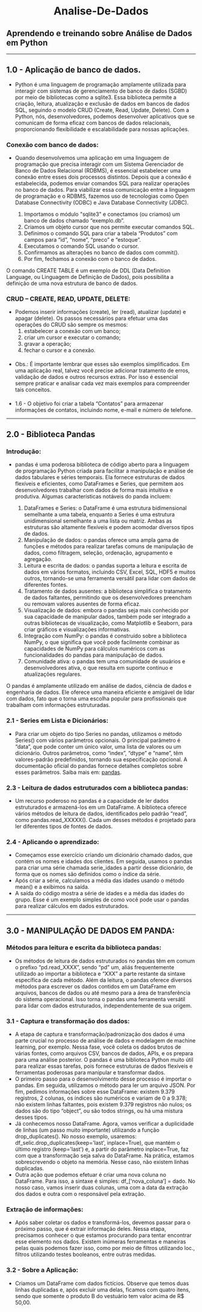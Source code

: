 # <center> Analise-De-Dados
## Aprendendo e treinando sobre Análise de Dados em Python

---
## 1.0 - Aplicação de banco de dados.
  * Python é uma linguagem de programação amplamente utilizada para interagir com sistemas de gerenciamento de banco de dados (SGBD) por meio de bibliotecas como a sqlite3. Essa biblioteca permite a criação, leitura, atualização e exclusão de dados em bancos de dados SQL, seguindo o modelo CRUD (Create, Read, Update, Delete). Com a Python, nós, desenvolvedores, podemos desenvolver aplicativos que se comunicam de forma eficaz com bancos de dados relacionais, proporcionando flexibilidade e escalabilidade para nossas aplicações.
###  Conexão com banco de dados:
* Quando desenvolvemos uma aplicação em uma linguagem de programação que precisa interagir com um Sistema Gerenciador de Banco de Dados Relacional (RDBMS), é essencial estabelecer uma conexão entre esses dois processos distintos. Depois que a conexão é estabelecida, podemos enviar comandos SQL para realizar operações no banco de dados. Para viabilizar essa comunicação entre a linguagem de programação e o RDBMS, fazemos uso de tecnologias como Open Database Connectivity (ODBC) e Java Database Connectivity (JDBC).

    1.    Importamos o módulo "sqlite3" e conectamos (ou criamos) um banco de dados chamado “exemplo.db”.
    2.    Criamos um objeto cursor que nos permite executar comandos SQL.
    3.    Definimos o comando SQL para criar a tabela “Produtos” com campos para “id”, “nome”, “preco” e “estoque”.
    4.    Executamos o comando SQL usando o cursor.
    5.    Confirmamos as alterações no banco de dados com commit().
    6.    Por fim, fechamos a conexão com o banco de dados.

O comando CREATE TABLE é um exemplo de DDL (Data Definition Language, ou Linguagem de Definição de Dados), pois possibilita a definição de uma nova estrutura de banco de dados.
    
### CRUD – CREATE, READ, UPDATE, DELETE:
* Podemos inserir informações (create), ler (read), atualizar (update) e apagar (delete). Os passos necessários para efetuar uma das operações do CRUD são sempre os mesmos: 
  1. estabelecer a conexão com um banco;
  2. criar um cursor e executar o comando;
  3. gravar a operação;
  4. fechar o cursor e a conexão.
####
* Obs.: É importante lembrar que esses são exemplos simplificados. Em uma aplicação real, talvez você precise adicionar tratamento de erros, validação de dados e outros recursos extras. Por isso é essencial sempre praticar e analisar cada vez mais exemplos para compreender tais conceitos.
####
* 1.6 - O objetivo foi criar a tabela “Contatos” para armazenar informações de contatos, incluindo nome, e-mail e número de telefone.

---
## 2.0 - Biblioteca Pandas
### Introdução:
* pandas é uma poderosa biblioteca de código aberto para a linguagem de programação Python criada para facilitar a manipulação e análise de dados tabulares e séries temporais. Ela fornece estruturas de dados flexíveis e eficientes, como DataFrames e Series, que permitem aos desenvolvedores trabalhar com dados de forma mais intuitiva e produtiva. Algumas características notáveis do panda incluem:

  1.    DataFrames e Series: o DataFrame é uma estrutura bidimensional semelhante a uma tabela, enquanto a Series é uma estrutura unidimensional semelhante a uma lista ou matriz. Ambas as estruturas são altamente flexíveis e podem acomodar diversos tipos de dados.
  2.    Manipulação de dados: o pandas oferece uma ampla gama de funções e métodos para realizar tarefas comuns de manipulação de dados, como filtragem, seleção, ordenação, agrupamento e agregação.
  3.    Leitura e escrita de dados: o pandas suporta a leitura e escrita de dados em vários formatos, incluindo CSV, Excel, SQL, HDF5 e muitos outros, tornando-se uma ferramenta versátil para lidar com dados de diferentes fontes.
  4.    Tratamento de dados ausentes: a biblioteca simplifica o tratamento de dados faltantes, permitindo que os desenvolvedores preencham ou removam valores ausentes de forma eficaz.
  5.    Visualização de dados: embora o pandas seja mais conhecido por sua capacidade de manipular dados, também pode ser integrado a outras bibliotecas de visualização, como Matplotlib e Seaborn, para criar gráficos e visualizações informativas.
  6.    Integração com NumPy: o pandas é construído sobre a biblioteca NumPy, o que significa que você pode facilmente combinar as capacidades de NumPy para cálculos numéricos com as funcionalidades do pandas para manipulação de dados.
  7.    Comunidade ativa: o pandas tem uma comunidade de usuários e desenvolvedores ativa, o que resulta em suporte contínuo e atualizações regulares.

O pandas é amplamente utilizado em análise de dados, ciência de dados e engenharia de dados. Ele oferece uma maneira eficiente e amigável de lidar com dados, fato que o torna uma escolha popular para profissionais que trabalham com informações estruturadas.

### 2.1 - Series em Lista e Dicionários:
* Para criar um objeto do tipo Series no pandas, utilizamos o método Series() com vários parâmetros opcionais. O principal parâmetro é “data”, que pode conter um único valor, uma lista de valores ou um dicionário. Outros parâmetros, como “index”, “dtype” e “name”, têm valores-padrão predefinidos, tornando sua especificação opcional. A documentação oficial do pandas fornece detalhes completos sobre esses parâmetros. Saiba mais em: [pandas](https://pandas.pydata.org/pandas-docs/stable/reference/api/pandas.Series.html.).

### 2.3 - Leitura de dados estruturados com a biblioteca pandas:
* Um recurso poderoso no pandas é a capacidade de ler dados estruturados e armazená-los em um DataFrame. A biblioteca oferece vários métodos de leitura de dados, identificados pelo padrão “read”, como pandas.read_XXXXX(). Cada um desses métodos é projetado para ler diferentes tipos de fontes de dados.

### 2.4 - Aplicando o aprendizado:
* Começamos esse exercício criando um dicionário chamado dados, que contém os nomes e idades dos clientes. Em seguida, usamos o pandas para criar uma série chamada serie_idades a partir desse dicionário, de forma que os nomes são definidos como o índice da série.
* Após criar a série, calculamos a média das idades usando o método mean() e a exibimos na saída.
* A saída do código mostra a série de idades e a média das idades do grupo. Esse é um exemplo simples de como você pode usar o pandas para realizar cálculos em dados estruturados.

---
## 3.0 - MANIPULAÇÃO DE DADOS EM PANDA:
### Métodos para leitura e escrita da biblioteca pandas:
* Os métodos de leitura de dados estruturados no pandas têm em comum o prefixo “pd.read_XXXX”, sendo “pd” um, aliás frequentemente utilizado ao importar a biblioteca e “XXX” a parte restante da sintaxe específica de cada método. Além da leitura, o pandas oferece diversos métodos para escrever os dados contidos em um DataFrame em arquivos, bancos de dados ou até mesmo para a área de transferência do sistema operacional. Isso torna o pandas uma ferramenta versátil para lidar com dados estruturados, independentemente de sua origem.

### 3.1 - Captura e transformação dos dados:
* A etapa de captura e transformação/padronização dos dados é uma parte crucial no processo de análise de dados e modelagem de machine learning, por exemplo. Nessa fase, você coleta os dados brutos de várias fontes, como arquivos CSV, bancos de dados, APIs, e os prepara para uma análise posterior. O pandas é uma biblioteca Python muito útil para realizar essas tarefas, pois fornece estruturas de dados flexíveis e ferramentas poderosas para manipular e transformar dados.
* O primeiro passo para o desenvolvimento desse processo é importar o pandas. Em seguida, utilizamos o método para ler um arquivo JSON. Por fim, pedimos informações sobre esse DataFrame: existem 9.379 registros, 2 colunas, os índices são numéricos e variam de 0 a 9.378; não existem linhas faltantes, pois existem 9.379 registros não nulos; os dados são do tipo “object”, ou são todos strings, ou há uma mistura desses tipos.
* Já conhecemos nosso DataFrame. Agora, vamos verificar a duplicidade de linhas (um passo muito importante) utilizando a função drop_duplicates(). No nosso exemplo, usaremos: df_selic.drop_duplicates(keep='last', inplace=True), que mantém o último registro (keep='last') e, a partir do parâmetro inplace=True, faz com que a transformação seja salva do DataFrame. Na prática, estamos sobrescrevendo o objeto na memória. Nesse caso, não existem linhas duplicadas.
* Outra ação que podemos efetuar é criar uma nova coluna no DataFrame. Para isso, a sintaxe é simples: df_[‘nova_coluna’] = dado. No nosso caso, vamos inserir duas colunas, uma com a data da extração dos dados e outra com o responsável pela extração.

### Extração de informações:
* Após saber coletar os dados e transformá-los, devemos passar para o próximo passo, que é extrair informação deles. Nessa etapa, precisamos conhecer o que estamos procurando para tentar encontrar esse elemento nos dados. Existem inúmeras ferramentas e maneiras pelas quais podemos fazer isso, como por meio de filtros utilizando loc., filtros utilizando testes booleanos, entre outras medidas.

### 3.2 - Sobre a Aplicação:
* Criamos um DataFrame com dados fictícios. Observe que temos duas linhas duplicadas e, após excluir uma delas, ficamos com quatro itens, sendo que somente o produto B do vestuário tem valor acima de R$ 50,00.

